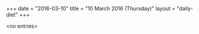 +++
date = "2016-03-10"
title = "10 March 2016 (Thursday)"
layout = "daily-diet"
+++

<p>&lt;no entries&gt;</p>